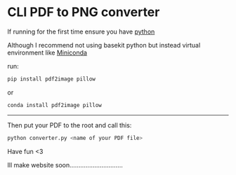 # CLI PDF to PNG converter

If running for the first time ensure you have [python](https://www.python.org/)

Although I recommend not using basekit python but instead virtual environment like [Miniconda](https://www.anaconda.com/docs/getting-started/miniconda/main)

run:
```bash
pip install pdf2image pillow
```
or
```bash
conda install pdf2image pillow
```

---

Then put your PDF to the root and call this:

```bash
python converter.py <name of your PDF file>
```

Have fun <3

Ill make website soon..............................
